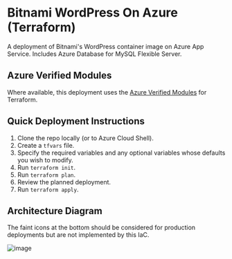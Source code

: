 # Bitnami WordPress On Azure (Terraform)

A deployment of Bitnami's WordPress container image on Azure App Service. Includes Azure Database for MySQL Flexible Server.

## Azure Verified Modules

Where available, this deployment uses the [Azure Verified Modules](https://aka.ms/AVM) for Terraform.

## Quick Deployment Instructions

1. Clone the repo locally (or to Azure Cloud Shell).
1. Create a `tfvars` file.
1. Specify the required variables and any optional variables whose defaults you wish to modify.
1. Run `terraform init`.
1. Run `terraform plan`.
1. Review the planned deployment.
1. Run `terraform apply`.

## Architecture Diagram

The faint icons at the bottom should be considered for production deployments but are not implemented by this IaC.

![image](https://github.com/user-attachments/assets/ffaab0d3-257c-4eae-94be-b8a35da74e6a)

